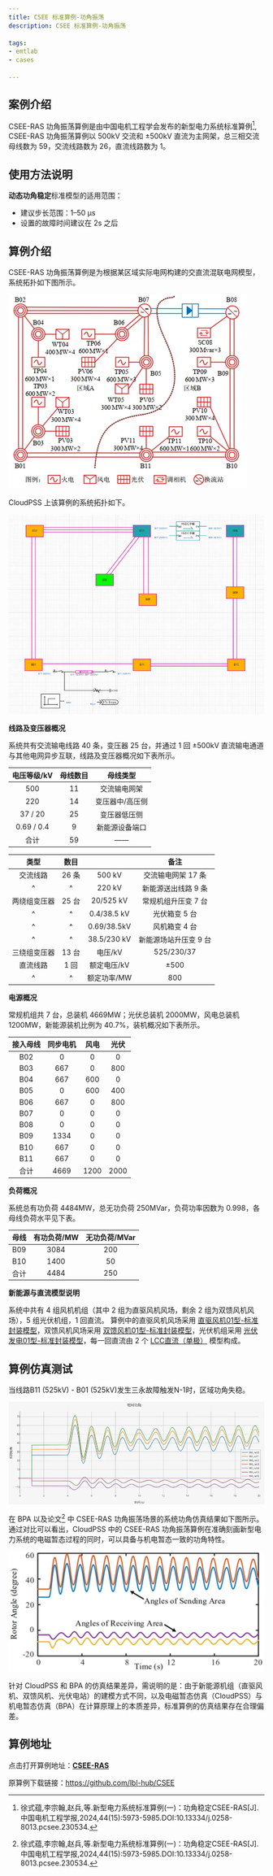 ```yaml
---
title: CSEE 标准算例-功角振荡
description: CSEE 标准算例-功角振荡

tags:
- emtlab
- cases

---
```


<!-- import DocCardList from '@theme/DocCardList';

<DocCardList /> -->

## 案例介绍
 CSEE-RAS 功角振荡算例是由中国电机工程学会发布的新型电力系统标准算例[^CSEE-RAS], CSEE-RAS 功角振荡算例以 500kV 交流和 ±500kV 直流为主网架，总三相交流母线数为 59，交流线路数为 26，直流线路数为 1。


## 使用方法说明
**动态功角稳定**标准模型的适用范围：
   + 建议步长范围：1–50 μs  
   + 设置的故障时间建议在 2s 之后  

## 算例介绍
CSEE-RAS 功角振荡算例是为根据某区域实际电网构建的交直流混联电网模型，系统拓扑如下图所示。

![CSEE-RAS 系统拓扑](./topology_of_csee_das_main_grid.png "CSEE-RAS 系统拓扑")

CloudPSS 上该算例的系统拓扑如下。

![CSEE-RAS 算例仿真图](./csee_das_main_grid_in_cloudpss.png "CSEE-RAS 算例仿真图")

**线路及变压器概况**

系统共有交流输电线路 40 条，变压器 25 台，并通过 1 回 ±500kV 直流输电通道与其他电网异步互联，线路及变压器概况如下表所示。

| 电压等级/kV  | 母线数目 | 母线类型 |
|:------: |:----: |:----------:|
| 500 | 11 | 交流输电网架 |
| 220 | 14 | 变压器中/高压侧 |
| 37 / 20  | 25 | 变压器低压侧 |
| 0.69 / 0.4 | 9| 新能源设备端口 |
| 合计 | 59| —— |

| 类型  | 数目 |   | 备注 |
|:----: |:----:|:---:|:----:|
| 交流线路 | 26 条 | 500 kV | 交流输电网架 17 条 |
| ^ | ^ | 220 kV  | 新能源送出线路 9 条 |
| 两绕组变压器 | 25 台 | 20/525 kV | 常规机组升压变 7 台 |
| ^ | ^ | 0.4/38.5 kV | 光伏箱变 5 台 |
| ^ | ^ | 0.69/38.5kV | 风机箱变 4 台 |
| ^ | ^ | 38.5/230 kV | 新能源场站升压变 9 台 |
| 三绕组变压器 | 13 台 | 电压/kV | 525/230/37 |
| 直流线路 | 1 回 | 额定电压/kV | ±500 |
| ^ | ^ | 额定功率/MW  | 800 |


**电源概况**

常规机组共 7 台，总装机 4669MW；光伏总装机 2000MW，风电总装机 1200MW，新能源装机比例为 40.7%，装机概况如下表所示。

| 接入母线  | 同步电机  |  风电   | 光伏 |
|:------: |:----:|:-------:|:------:|
| B02 | 0  | 0 | 0 |
| B03 | 667  | 0 | 800 |
| B04 | 667  | 600 | 0 |
| B05 | 0  | 600 | 400 |
| B06 | 667  | 0 | 800 |
| B07 | 0  | 0 | 0 |
| B08 | 0  | 0 | 0 |
| B09 | 1334  | 0 | 0 |
| B10 | 667  | 0 | 0 |
| B11 | 667  | 0 | 0 |
| 合计 | 4669  | 1200 | 2000 |

**负荷概况**

系统总有功负荷 4484MW，总无功负荷 250MVar，负荷功率因数为 0.998，各母线负荷水平见下表。

| 母线  | 有功负荷/MW | 无功负荷/MVar |
|:------: |:----:|:-------:|
| B09 | 3084 | 200 |
| B10 | 1400 | 50 |
| 合计 | 4484  | 250 |

**新能源与直流模型说明**

系统中共有 4 组风机机组（其中 2 组为直驱风机风场，剩余 2 组为双馈风机风场），5 组光伏机组，1 回直流。 算例中的直驱风机风场采用 [直驱风机01型-标准封装模型](../../../10-typical-cases/20-wind-power-system/30-wtg_pmsg_f/10-wtg_pmsg_01-avm-stdm-v2/index.md)，双馈风机风场采用 [双馈风机01型-标准封装模型](../../../10-typical-cases/20-wind-power-system/40-wtg_dfig_f/10-wtg_dfig_01-avm-stdm-v1/index.md)，光伏机组采用 [光伏发电01型-标准封装模型](../../../10-typical-cases/30-photovoltaic-power-system/30-pvs_f/10-pvs_01-avm-stdm-v1/index.md)，每一回直流由 2 个 [LCC直流（单极）](../../../../../documents/software/20-emtlab/110-component-library/30-dc-modules/10-dc-electrical-modules/20-DCLine_sp/index.md) 模型构成。



## 算例仿真测试


当线路B11 (525kV) - B01 (525kV)发生三永故障触发N-1时，区域功角失稳。

![系统相对功角_CloudPSS](./cloudpss_csee_ras_periodic.png "系统相对功角_CloudPSS")

在 BPA 以及论文[^CSEE-RAS] 中 CSEE-RAS 功角振荡场景的系统功角仿真结果如下图所示。通过对比可以看出，CloudPSS 中的 CSEE-RAS 功角振荡算例在准确刻画新型电力系统的电磁暂态过程的同时，可以具备与机电暂态一致的功角特性。


![系统相对功角_BPA](./bpa_das.png "系统相对功角_BPA")

针对 CloudPSS 和 BPA 的仿真结果差异，需说明的是：由于新能源机组（直驱风机、双馈风机、光伏电站）的建模方式不同，以及电磁暂态仿真（CloudPSS）与机电暂态仿真（BPA）在计算原理上的本质差异，标准算例的仿真结果存在合理偏差。


## 算例地址
点击打开算例地址：[**CSEE-RAS**](http://cloudpss-calculate.local.ddns.cloudpss.net/model/open-cloudpss/CSEE-RAS-std-v1b1)


[^CSEE-RAS]:徐式蕴,李宗翰,赵兵,等.新型电力系统标准算例(一)：功角稳定CSEE-RAS[J].中国电机工程学报,2024,44(15):5973-5985.DOI:10.13334/j.0258-8013.pcsee.230534.

原算例下载链接：https://github.com/lbl-hub/CSEE

<!-- 参考文献下载：[点击下载](../10-csee_ras_aperiodic-v1/_新型电力系统标准算例(一)：功角稳定CSEE-RAS.pdf)


## 附：修改及调试日志
20250807 编写案例文档   -->